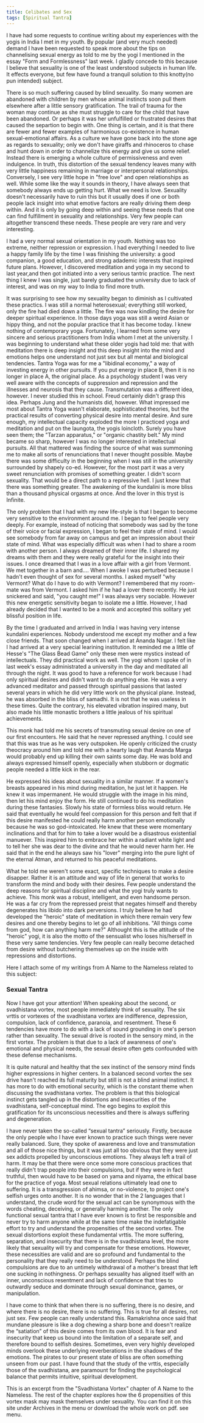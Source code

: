 ```yaml
---
title: Celibates and Sex
tags: [Spiritual Tantra]
---
```

I have had some requests to continue writing about my experiences with the yogis in India I met in my youth. By popular (and very much needed) demand I have been requested to speak more about the tips on channelising sexual energy as told to me by the yogi I mentioned in the essay "Form and Formlessness" last week.  I gladly concede to this because I believe that sexuality is one of the least understood subjects in human life.  It effects everyone, but few have found a tranquil solution to this knotty(no pun intended) subject.  

There is so much suffering caused by blind sexuality.  So many women are abandoned with children by men whose animal instincts soon pull them elsewhere after a little sensory gratification.  The trail of trauma for the woman may continue as she must struggle to care for the child that have been abandoned.  Or perhaps it was her unfulfilled or frustrated desires that caused the separtion to begin with.  One thing is certain, and it is that there are fewer and fewer examples of harmonious co-existence in human sexual-emotional affairs.  As a culture we have gone back into the stone age as regards to sexuality; only we don't have giraffs and rhinoceros to chase and hunt down in order to channelize this energy and give us some relief.  Instead there is emerging a whole culture of permissiveness and even indulgence.  In truth, this distortion of the sexual tendency leaves many with very little happiness remaining in marriage or interpersonal relationships.  Conversely, I see very little hope in "free love" and open relationships as well.  While some like the way it sounds in theory, I have always seen that somebody always ends up getting hurt.  What we need is love.  Sexuality doesn't necessarily have to ruin this but it usually does if one or both people lack insight into what emotive factors are really driving them deep within.  And it is only by going deep within and seeing these needs that one can find fulfillment in sexuality and relationships.  Very few people can altogether transcend these needs.  These people are very rare and very interesting.

I had a very normal sexual orientation in my youth.  Nothing was too extreme, neither repression or expression.  I had everything I needed to live a happy family life by the time I was finishing the university:  a good companion, a good education, and strong adademic interests that inspired future plans.  However, I discovered meditation and yoga in my second to last year,and then got initiated into a very serious tantric practice.  The next thing I knew I was single, just barely graduated the university due to lack of interest, and was on my way to India to find more truth.  

It was surprising to see how my sexuality began to diminish as I cultivated these practics.  I was still a normal heterosexual; everything still worked, only the fire had died down a little.  The fire was now kindling the desire for deeper spiritual experience.  In those days yoga was still a weird Asian or hippy thing, and not the popular practice that it has become today.  I knew nothing of contemporary yoga.  Fortunately, I learned from some very sincere and serious practitioners from India whom I met at the university.  I was beginning to understand what these older yogis had told me:  that with meditation there is deep insight and this deep insight into the mind and emotions helps one understand not just sex but all mental and biological tendencies.  Tantra Yoga was for me a "libidinal economy," a way of investing energy in other pursuits.  If you put energy in place B, then it is no longer in place A, the original place. As a psychology student I was very well aware with the concepts of suppression and repression and the illnesses and neurosis that they cause.  Transmutation was a different idea, however.  I never studied this in school.  Freud certainly didn't grasp this idea.  Perhaps Jung and the humanists did, however.  What impressed me most about Tantra Yoga wasn't elaborate, sophisticated theories, but the practical results of converting physical desire into mental desire.  And sure enough, my intellectual capacity exploded the more I practiced yoga and meditation and put on the laungota, the yogis loincloth.  Surely you have seen them; the "Tarzan apparatus," or "organic chastity belt."  My mind became so sharp, however I was no longer interested in intellectual pursuits.  All that mattered was finding the source of what was summoning me to make all sorts of renunciations that I never thought possible.  Maybe there was some difficulty in the beginning when I was still in the university surrounded by shapely co-ed.  However, for the most part it was a very sweet renunciation with promises of something greater.  I didn't scorn sexuality.  That would be a direct path to a repressive hell.  I just knew that there was something greater.  The awakening of the kundalini is more bliss than a thousand physical orgasms at once.  And the lover in this tryst is Infinite.

The only problem that I had with my new life-style is that I began to become very sensitive to the environment around me.  I began to feel people very deeply.  For example, instead of noticing that somebody was sad by the tone of their voice or facial expression, I began to feel their state of mind.  I would see somebody from far away on campus and get an impression about their state of mind.  What was especially difficult was when I had to share a room with another person.  I always dreamed of their inner life.  I shared my dreams with them and they were really grateful for the insight into their issues.  I once dreamed that I was in a love affair with a girl from Vermont.  We met together in a barn and....  When I awoke I was perturbed because I hadn't even thought of sex for several months.  I asked myself "why Vermont?  What do I have to do with Vermont?  I remembered that my room-mate was from Vermont.  I asked him if he had a lover there recently.  He just snickered and said, "you caught me!"  I was always very sociable.  However this new energetic sensitivity began to isolate me a little.  However, I had already decided that I wanted to be a monk and accepted this solitary yet blissful position in life.  

By the time I graduated and arrived in India I was having very intense kundalini experiences.  Nobody understood me except my mother and a few close friends.  That soon changed when I arrived at Ananda Nagar.  I felt like I had arrived at a very special learining institution.  It reminded me a little of Hesse's "The Glass Bead Game" only these men were mystics instead of intellectuals.  They did practical work as well.  The yogi whom I spoke of in last week's essay administrated a university in the day and meditated all through the night.  It was good to have a reference for work because I had only spiritual desires and didn't want to do anything else. He was a very advanced meditator and passed through spiritual passions that lasted several years in which he did very little work on the physical plane.  Instead, he was absorbed in the bliss of samadhi.  It is not that he was useless in these times.  Quite the contrary, his elevated vibration inspired many, but also made his little monastic brothers a little jealous of his spiritual achievements.
  
This monk had told me his secrets of transmuting sexual desire on one of our first encounters. He said that he never repressed anything.  I could see that this was true as he was very outspoken.  He openly criticized the crusty theocracy around him and told me with a hearty laugh that Ananda Marga would probably end up killing their own saints some day. He was bold and always expressed himself openly, especially when stubborn or dogmatic people needed a little kick in the rear.

He expressed his ideas about sexuality in a similar manner.  If a women's breasts appeared in his mind during meditation, he just let it happen.  He knew it was impermanent.  He would struggle with the image in his mind, then let his mind enjoy the form.  He still continued to do his meditation during these fantasies.  Slowly his state of formless bliss would return.  He said that eventually he would feel compassion for this person and felt that if this desire manifested he could really harm another person emotionally because he was so god-intoxicated.  He knew that these were momentary inclinations  and that for him to take a lover would be a disastrous existential manuever.  This inspired him to embrace her within a radiant white light and to tell her she was dear to the divine and that he would never harm her.  He said that in the end he always saw his "lover" merging into the pure light of the eternal Atman, and returned to his peaceful meditations.

What he told me weren't some exact, specific techniques to make a desire disapper.  Rather it is an attitude and way of life in general that works to transform the mind and body with their desires.  Few people understand the deep reasons for spiritual discipline and what the yogi truly wants to achieve.  This monk was a robust, intelligent, and even handsome person.  He was a far cry from the repressed preist that negates himself and thereby degenerates his libido into dark perversions.  I truly believe he had developed the "heroic" state of meditation in which there remain very few desires and one thereby begins to let go of all inhibitions.  "All things come from god, how can anything harm me?"  Althought this is the attitude of the "heroic" yogi, it is also the motto of the sensualist who loses his/herself in these very same tendencies. Very few people can really become detached from desire without butchering themselves up on the inside with repressions and distortions.

Here I attach some of my writings from A Name to the Nameless related to this subject:

### Sexual Tantra

Now I have got your attention!   When speaking about the second, or svadhistana vortex, most people immediately think of sexuality.  The six vrttis or vortexes of the svadhistana vortex are indifference, depression, compulsion, lack of confidence, paranoia, and resentment.  These 6 tendencies have more to do with a lack of sound grounding in one's person rather than sexuality.  The sexual drive is rooted in the sensory mind, in the first vortex.  The problem is that due to a lack of awareness of one's emotional and physical needs, the sexual desire often gets confounded with these defense mechanisms.
	
It is quite natural and healthy that the sex instinct of the sensory mind finds higher expressions in higher centers.  In a balanced second vortex the sex drive hasn't reached its full maturity but still is not a blind animal instinct.  It has more to do with emotional security, which is the constant theme when discussing the svadhistana vortex.  The problem is that this biological instinct gets tangled up in the distortions and insecurities of the svadhistana, self-conceptual mind. The ego begins to exploit this gratification for its unconscious necessities and there is always suffering and degeneration.
	
I have never taken the so-called “sexual tantra” seriously.  Firstly, because the only people who I have ever known to practice such things were never really balanced.  Sure, they spoke of awareness and love and transmutation and all of those nice things, but it was just all too obvious that they were just sex addicts propelled by unconscious emotions.  They always left a trail of harm.  It may be that there were once some more conscious practices that really didn't trap people into their compulsions, but if they were in fact truthful, then would have to be based on yama and niyama, the ethical base for the practice of yoga.  Most sexual relations ultimately lead one to suffering.  It is a transgression of ahimsa, or no-violence, to project one's selfish urges onto another.  It is no wonder that in the 2 languages that I understand, the crude word for the sexual act can be  synonymous with the words cheating, deceiving, or generally harming another.
The only functional sexual tantra that I have ever known is to first be responsible and never try to harm anyone while at the same time make the indefatigable effort to try and understand the propensities of the second vortex.  The sexual distortions exploit these fundamental vrttis.  The more suffering, separation, and insecurity that there is in the svadhistana level, the more likely that sexuality will try and compensate for these emotions.    However, these necessities are valid and are so profound and fundamental to the personality that they really need to be understood.  Perhaps the blind compulsions are due to an untimely withdrawal of a mother's breast that left one sucking in nothingness.  Or perhaps sexuality has aligned itself with an inner, unconscious resentment and lack of confidence that tries to outwardly seduce and dominate through sexual dominance, games, or manipulation.

I have come to think that when there is no suffering, there is no desire, and where there is no desire, there is no suffering.  This is true for all desires, not just sex.  Few people can really understand this.  Ramakrishna once said that mundane pleasure is like a dog chewing a sharp bone and doesn't realize the “satiation” of this desire comes from its own blood.  It is fear and insecurity that keep us bound into the limitation of a separate self, and therefore bound to selfish desires.  Sometimes, even very highly developed minds overlook these underlying reverberations in the shadows of the emotions.  The pirates to our present state of bliss are often something unseen from our past.  I have found that the study of the vrttis, especially those of the svadhistana, are paramount for finding the psychological balance that permits intuitive, spiritual development.

This is an excerpt from the "Svadhistana Vortex" chapter of A Name to the Nameless.  The rest of the chapter explores how the 6 propensities of this vortex mask may mask themselves under sexuality.  You can find it on this site under Archives in the menu or download the whole work on pdf.  see menu.


